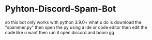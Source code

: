 # Pyhton-Discord-Spam-Bot

so
this bot only works with python 3.9.0+
what u do is download the "spammer.py"
then open the py using a ide or code editor
then edit the code like u want 
then run it 
open discord
and boom
gg

